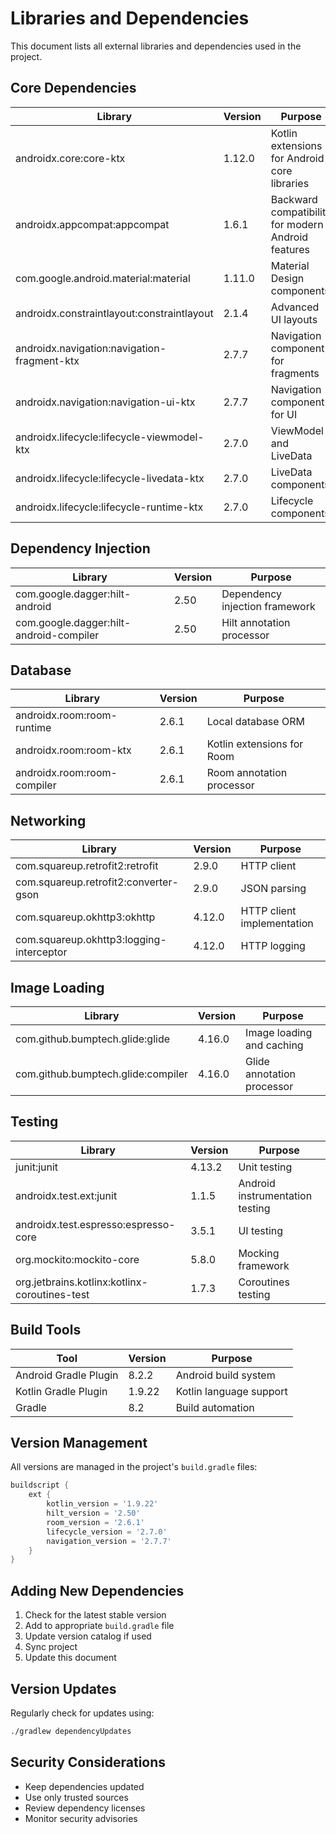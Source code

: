 # Libraries and Dependencies

This document lists all external libraries and dependencies used in the project.

## Core Dependencies

| Library | Version | Purpose |
|---------|---------|---------|
| androidx.core:core-ktx | 1.12.0 | Kotlin extensions for Android core libraries |
| androidx.appcompat:appcompat | 1.6.1 | Backward compatibility for modern Android features |
| com.google.android.material:material | 1.11.0 | Material Design components |
| androidx.constraintlayout:constraintlayout | 2.1.4 | Advanced UI layouts |
| androidx.navigation:navigation-fragment-ktx | 2.7.7 | Navigation component for fragments |
| androidx.navigation:navigation-ui-ktx | 2.7.7 | Navigation component for UI |
| androidx.lifecycle:lifecycle-viewmodel-ktx | 2.7.0 | ViewModel and LiveData |
| androidx.lifecycle:lifecycle-livedata-ktx | 2.7.0 | LiveData components |
| androidx.lifecycle:lifecycle-runtime-ktx | 2.7.0 | Lifecycle components |

## Dependency Injection

| Library | Version | Purpose |
|---------|---------|---------|
| com.google.dagger:hilt-android | 2.50 | Dependency injection framework |
| com.google.dagger:hilt-android-compiler | 2.50 | Hilt annotation processor |

## Database

| Library | Version | Purpose |
|---------|---------|---------|
| androidx.room:room-runtime | 2.6.1 | Local database ORM |
| androidx.room:room-ktx | 2.6.1 | Kotlin extensions for Room |
| androidx.room:room-compiler | 2.6.1 | Room annotation processor |

## Networking

| Library | Version | Purpose |
|---------|---------|---------|
| com.squareup.retrofit2:retrofit | 2.9.0 | HTTP client |
| com.squareup.retrofit2:converter-gson | 2.9.0 | JSON parsing |
| com.squareup.okhttp3:okhttp | 4.12.0 | HTTP client implementation |
| com.squareup.okhttp3:logging-interceptor | 4.12.0 | HTTP logging |

## Image Loading

| Library | Version | Purpose |
|---------|---------|---------|
| com.github.bumptech.glide:glide | 4.16.0 | Image loading and caching |
| com.github.bumptech.glide:compiler | 4.16.0 | Glide annotation processor |

## Testing

| Library | Version | Purpose |
|---------|---------|---------|
| junit:junit | 4.13.2 | Unit testing |
| androidx.test.ext:junit | 1.1.5 | Android instrumentation testing |
| androidx.test.espresso:espresso-core | 3.5.1 | UI testing |
| org.mockito:mockito-core | 5.8.0 | Mocking framework |
| org.jetbrains.kotlinx:kotlinx-coroutines-test | 1.7.3 | Coroutines testing |

## Build Tools

| Tool | Version | Purpose |
|------|---------|---------|
| Android Gradle Plugin | 8.2.2 | Android build system |
| Kotlin Gradle Plugin | 1.9.22 | Kotlin language support |
| Gradle | 8.2 | Build automation |

## Version Management

All versions are managed in the project's `build.gradle` files:

```groovy
buildscript {
    ext {
        kotlin_version = '1.9.22'
        hilt_version = '2.50'
        room_version = '2.6.1'
        lifecycle_version = '2.7.0'
        navigation_version = '2.7.7'
    }
}
```

## Adding New Dependencies

1. Check for the latest stable version
2. Add to appropriate `build.gradle` file
3. Update version catalog if used
4. Sync project
5. Update this document

## Version Updates

Regularly check for updates using:
```bash
./gradlew dependencyUpdates
```

## Security Considerations

- Keep dependencies updated
- Use only trusted sources
- Review dependency licenses
- Monitor security advisories 